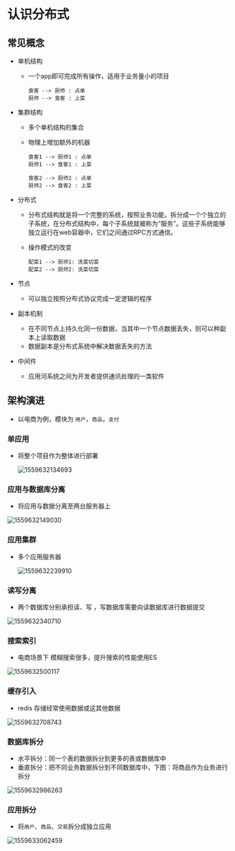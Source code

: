 # 认识分布式

## 常见概念

- 单机结构

  - 一个app即可完成所有操作，适用于业务量小的项目

    ```sequence
    食客 --> 厨师 : 点单
    厨师 --> 食客 : 上菜
    ```

    

- 集群结构

  - 多个单机结构的集合

  - 物理上增加额外的机器

    ```sequence
    食客1 --> 厨师1 : 点单
    厨师1 --> 食客1 : 上菜
    
    食客2 --> 厨师2 : 点单
    厨师2 --> 食客2 : 上菜
    ```

    

- 分布式

  - 分布式结构就是将一个完整的系统，按照业务功能，拆分成一个个独立的子系统，在分布式结构中，每个子系统就被称为“服务”。这些子系统能够独立运行在web容器中，它们之间通过RPC方式通信。

  - 操作模式的改变

    ```sequence
    配菜1 --> 厨师1: 洗菜切菜
    配菜2 --> 厨师2: 洗菜切菜
    ```

    

- 节点

  - 可以独立按照分布式协议完成一定逻辑的程序

- 副本机制

  - 在不同节点上持久化同一份数据，当其中一个节点数据丢失，则可以种副本上读取数据
  - 数据副本是分布式系统中解决数据丢失的方法

- 中间件

  - 应用河系统之间为开发者提供通讯处理的一类软件

## 架构演进

- 以电商为例，模块为 `用户`，`商品`，`支付`

### 单应用

- 将整个项目作为整体进行部署

  ![1559632134693](assets/1559632134693.png)

### 应用与数据库分离

- 将应用与数据分离至两台服务器上

![1559632149030](assets/1559632149030.png)

### 应用集群

- 多个应用服务器

  ![1559632239910](assets/1559632239910.png)

### 读写分离

- 两个数据库分别承担读、写 ，写数据库需要向读数据库进行数据提交

![1559632340710](assets/1559632340710.png)

### 搜索索引

- 电商场景下 模糊搜索很多，提升搜索的性能使用ES

![1559632500117](assets/1559632500117.png)

### 缓存引入

- redis 存储经常使用数据或这其他数据

![1559632708743](assets/1559632708743.png)

### 数据库拆分

- 水平拆分：同一个表的数据拆分到更多的表或数据库中
- 垂直拆分：把不同业务数据拆分到不同数据库中，下图：将商品作为业务进行拆分

![1559632986263](assets/1559632986263.png)

### 应用拆分

- 将`用户`、`商品`、`交易`拆分成独立应用

![1559633062459](assets/1559633062459.png)